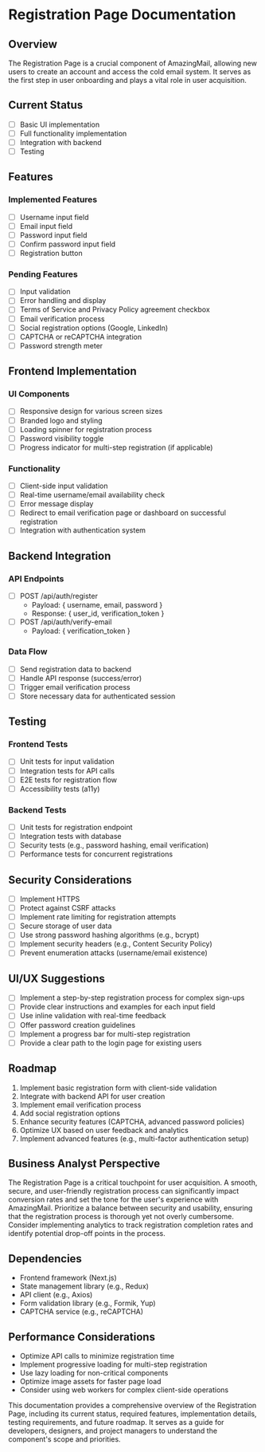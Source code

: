 # Registration Page Documentation

## Overview
The Registration Page is a crucial component of AmazingMail, allowing new users to create an account and access the cold email system. It serves as the first step in user onboarding and plays a vital role in user acquisition.

## Current Status
- [ ] Basic UI implementation
- [ ] Full functionality implementation
- [ ] Integration with backend
- [ ] Testing

## Features

### Implemented Features
- [ ] Username input field
- [ ] Email input field
- [ ] Password input field
- [ ] Confirm password input field
- [ ] Registration button

### Pending Features
- [ ] Input validation
- [ ] Error handling and display
- [ ] Terms of Service and Privacy Policy agreement checkbox
- [ ] Email verification process
- [ ] Social registration options (Google, LinkedIn)
- [ ] CAPTCHA or reCAPTCHA integration
- [ ] Password strength meter

## Frontend Implementation

### UI Components
- [ ] Responsive design for various screen sizes
- [ ] Branded logo and styling
- [ ] Loading spinner for registration process
- [ ] Password visibility toggle
- [ ] Progress indicator for multi-step registration (if applicable)

### Functionality
- [ ] Client-side input validation
- [ ] Real-time username/email availability check
- [ ] Error message display
- [ ] Redirect to email verification page or dashboard on successful registration
- [ ] Integration with authentication system

## Backend Integration

### API Endpoints
- [ ] POST /api/auth/register
  - Payload: { username, email, password }
  - Response: { user_id, verification_token }
- [ ] POST /api/auth/verify-email
  - Payload: { verification_token }

### Data Flow
- [ ] Send registration data to backend
- [ ] Handle API response (success/error)
- [ ] Trigger email verification process
- [ ] Store necessary data for authenticated session

## Testing

### Frontend Tests
- [ ] Unit tests for input validation
- [ ] Integration tests for API calls
- [ ] E2E tests for registration flow
- [ ] Accessibility tests (a11y)

### Backend Tests
- [ ] Unit tests for registration endpoint
- [ ] Integration tests with database
- [ ] Security tests (e.g., password hashing, email verification)
- [ ] Performance tests for concurrent registrations

## Security Considerations
- [ ] Implement HTTPS
- [ ] Protect against CSRF attacks
- [ ] Implement rate limiting for registration attempts
- [ ] Secure storage of user data
- [ ] Use strong password hashing algorithms (e.g., bcrypt)
- [ ] Implement security headers (e.g., Content Security Policy)
- [ ] Prevent enumeration attacks (username/email existence)

## UI/UX Suggestions
- [ ] Implement a step-by-step registration process for complex sign-ups
- [ ] Provide clear instructions and examples for each input field
- [ ] Use inline validation with real-time feedback
- [ ] Offer password creation guidelines
- [ ] Implement a progress bar for multi-step registration
- [ ] Provide a clear path to the login page for existing users

## Roadmap
1. Implement basic registration form with client-side validation
2. Integrate with backend API for user creation
3. Implement email verification process
4. Add social registration options
5. Enhance security features (CAPTCHA, advanced password policies)
6. Optimize UX based on user feedback and analytics
7. Implement advanced features (e.g., multi-factor authentication setup)

## Business Analyst Perspective
The Registration Page is a critical touchpoint for user acquisition. A smooth, secure, and user-friendly registration process can significantly impact conversion rates and set the tone for the user's experience with AmazingMail. Prioritize a balance between security and usability, ensuring that the registration process is thorough yet not overly cumbersome. Consider implementing analytics to track registration completion rates and identify potential drop-off points in the process.

## Dependencies
- Frontend framework (Next.js)
- State management library (e.g., Redux)
- API client (e.g., Axios)
- Form validation library (e.g., Formik, Yup)
- CAPTCHA service (e.g., reCAPTCHA)

## Performance Considerations
- Optimize API calls to minimize registration time
- Implement progressive loading for multi-step registration
- Use lazy loading for non-critical components
- Optimize image assets for faster page load
- Consider using web workers for complex client-side operations

This documentation provides a comprehensive overview of the Registration Page, including its current status, required features, implementation details, testing requirements, and future roadmap. It serves as a guide for developers, designers, and project managers to understand the component's scope and priorities.
